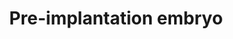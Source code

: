 ---
annotations:
- id: PW:0000004
  parent: regulatory pathway
  type: Pathway Ontology
  value: regulatory pathway
- id: PW:0002426
  parent: regulatory pathway
  type: Pathway Ontology
  value: altered regulatory pathway pertinent to the brain
- id: PW:0000650
  parent: signaling pathway
  type: Pathway Ontology
  value: signaling pathway pertinent to development
authors:
- Nsalomonis
- Mkutmon
- Khanspers
- Susan
- MaintBot
- Fehrhart
- Marvin M2
- Eweitz
description: 'The source of this pathway is RNA-Seq data from single-cell pre-implantation
  embryos, Supplemental Table 1 from [http://www.nature.com/nsmb/journal/v20/n9/full/nsmb.2660.html
  Yan et al.]  Analysis options for running the single-cell analysis workflow in AltAnalyze
  (ICGS): * For optimal filtering (not too restrictive), change the Fold change filter
  cutoff from 10 to 100 and the Minimum number of samples differing from 3 to 2. *
  Change the Select the column clustering method to hopach. * The final ICGS cell
  cluster groups (hopach) were further analyzed to identify genes with restricted
  expression in one of the identified sub-populations using the MarkerFinder algorithm
  in AltAnalyze (RPKM>1).  * MarkerFinder identified genes for each sub-population
  (e.g., 8-cell pattern 1) were further filtered for DNA-binding and RNA-binding factors,
  that are reported in this pathway.  Proteins on this pathway have targeted assays
  available via the [https://assays.cancer.gov/available_assays?wp_id=WP3527 CPTAC
  Assay Portal]'
last-edited: 2022-01-11
organisms:
- Homo sapiens
redirect_from:
- /index.php/Pathway:WP3527
- /instance/WP3527
- /instance/WP3527_rr120810
revision: r120810
schema-jsonld:
- '@context': https://schema.org/
  '@id': https://wikipathways.github.io/pathways/WP3527.html
  '@type': Dataset
  creator:
    '@type': Organization
    name: WikiPathways
  description: 'The source of this pathway is RNA-Seq data from single-cell pre-implantation
    embryos, Supplemental Table 1 from [http://www.nature.com/nsmb/journal/v20/n9/full/nsmb.2660.html
    Yan et al.]  Analysis options for running the single-cell analysis workflow in
    AltAnalyze (ICGS): * For optimal filtering (not too restrictive), change the Fold
    change filter cutoff from 10 to 100 and the Minimum number of samples differing
    from 3 to 2. * Change the Select the column clustering method to hopach. * The
    final ICGS cell cluster groups (hopach) were further analyzed to identify genes
    with restricted expression in one of the identified sub-populations using the
    MarkerFinder algorithm in AltAnalyze (RPKM>1).  * MarkerFinder identified genes
    for each sub-population (e.g., 8-cell pattern 1) were further filtered for DNA-binding
    and RNA-binding factors, that are reported in this pathway.  Proteins on this
    pathway have targeted assays available via the [https://assays.cancer.gov/available_assays?wp_id=WP3527
    CPTAC Assay Portal]'
  keywords:
  - AQP3
  - AQP9
  - ARGFX
  - ATP1A1
  - BARX2
  - BATF3
  - CDH1
  - CDX2
  - CELF3
  - DDIT3
  - DLX2
  - DNMT3L
  - DPPA3
  - DPRX
  - E2F5
  - EGR1
  - ELAVL1
  - ESRRA
  - FOSB
  - FOXD1
  - FOXQ1
  - GATA2
  - GATA3
  - H2AFY2
  - HMGA1
  - HNRNPAB
  - IRF4
  - IRX5
  - KHSRP
  - KLF4
  - LEUTX
  - MOS
  - MTA3
  - MXD1
  - MYBL1
  - NANOG
  - NANOGNB
  - NKX2-1
  - NLRP5
  - NR3C2
  - PADI6
  - PBX1
  - POU5F1
  - SIX3
  - SMARCA4
  - SOX11
  - SOX2
  - SOX8
  - TBX3
  - TCF7L1
  - TEAD4
  - TFAP2B
  - TPRX1
  - ZAR1
  - ZFP36
  - ZFP36L2
  - ZFP42
  - ZSCAN4
  license: CC0
  name: Pre-implantation embryo
seo: CreativeWork
title: Pre-implantation embryo
wpid: WP3527
---